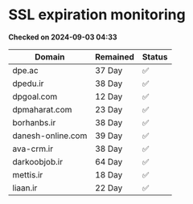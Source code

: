 # SSL expiration monitoring

**Checked on 2024-09-03 04:33**

| Domain | Remained | Status       |
|--------|----------|--------------|
| dpe.ac     | 37 Day   | ✅ |
| dpedu.ir     | 38 Day   | ✅ |
| dpgoal.com     | 12 Day   | ✅ |
| dpmaharat.com     | 23 Day   | ✅ |
| borhanbs.ir     | 38 Day   | ✅ |
| danesh-online.com     | 39 Day   | ✅ |
| ava-crm.ir     | 38 Day   | ✅ |
| darkoobjob.ir     | 64 Day   | ✅ |
| mettis.ir     | 18 Day   | ✅ |
| liaan.ir     | 22 Day   | ✅ |
